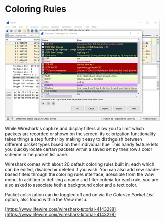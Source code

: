 # Coloring Rules

![](../../.gitbook/assets/wireshark-colors-59512e8f3df78cae8137715b.png)

While Wireshark's capture and display filters allow you to limit which packets are recorded or shown on the screen, its colorization functionality takes things a step further by making it easy to distinguish between different packet types based on their individual hue. This handy feature lets you quickly locate certain packets within a saved set by their row's color scheme in the packet list pane.

Wireshark comes with about 20 default coloring rules built in; each which can be edited, disabled or deleted if you wish. You can also add new shade-based filters through the coloring rules interface, acessible from the _View_ menu. In addition to defining a name and filter criteria for each rule, you are also asked to associate both a background color and a text color.

Packet colorization can be toggled off and on via the _Colorize Packet List_ option, also found within the _View_ menu.

[https://www.lifewire.com/wireshark-tutorial-4143298](https://www.lifewire.com/wireshark-tutorial-4143298)

